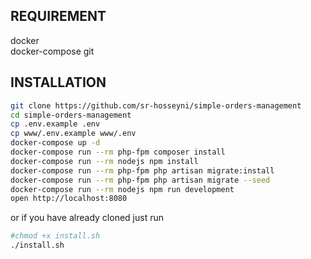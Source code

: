 
## REQUIREMENT
docker  
docker-compose
git

## INSTALLATION

```bash
git clone https://github.com/sr-hosseyni/simple-orders-management
cd simple-orders-management
cp .env.example .env
cp www/.env.example www/.env
docker-compose up -d
docker-compose run --rm php-fpm composer install
docker-compose run --rm nodejs npm install
docker-compose run --rm php-fpm php artisan migrate:install  
docker-compose run --rm php-fpm php artisan migrate --seed
docker-compose run --rm nodejs npm run development
open http://localhost:8080
```
or if you have already cloned just run 
```bash
#chmod +x install.sh
./install.sh
```
